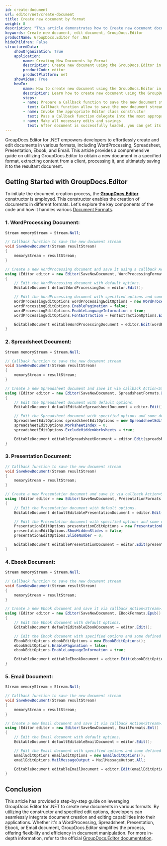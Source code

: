 ```yaml
---
id: create-document
url: editor/net/create-document
title: Create new document by format
weight: 8
description: "This article demonstrates how to Create new document documents, spreadsheets and presentations with GroupDocs.Editor for .NET API."
keywords: Create new document, edit document, GroupDocs.Editor
productName: GroupDocs.Editor for .NET
hideChildren: False
structuredData:
    showOrganization: True
    application:    
        name: Creating New Documents by Format
        description: Create new document using the GroupDocs.Editor in C# language
        productCode: editor
        productPlatform: net 
    showVideo: True
    howTo:
        name: How to create new document using the GroupDocs.Editor in C#
        description: Learn how to create new document using the GroupDocs.Editor in C# step by step
        steps:
        - name: Prepare a Callback function to save the new document stream if needed 
          text: Callback function allow to save the new document stream
        - name: Invoke the appropriate Editor class constructor
          text: Pass a Callback function delegate into the most appropriate overload of the constructor of GroupDocs.Editor.Editor class
        - name: Make all necessary edits and savings
          text: After document is successfully loaded, you can get its metainfo, generate its editable version, and finally save it to the resultant file
---
```



GroupDocs.Editor for .NET empowers developers to effortlessly create and edit documents in various formats, including WordProcessing, Spreadsheet, Presentation, Ebook, and Email. This article provides a comprehensive guide on utilizing GroupDocs.Editor to obtain a new document in a specified format, extracting content from a client, processing it, and ultimately saving it to the resultant document.

## Getting Started with GroupDocs.Editor

To initiate the document creation process, the [**GroupDocs.Editor**](https://reference.groupdocs.com/editor/net/groupdocs.editor/editor/#constructors) constructor is employed. This constructor enables the creation of documents in different formats. Let's explore the key components of the code and how it handles various  [Document Formats](https://docs.groupdocs.com/editor/net/supported-document-formats/).

### 1. WordProcessing Document:

```csharp
Stream memoryStream = Stream.Null;

// Callback function to save the new document stream
void SaveNewDocument(Stream resultStream)
{
    memoryStream = resultStream;
}

// Create a new WordProcessing document and save it using a callback Action<Stream>.
using (Editor editor = new Editor(SaveNewDocument, WordProcessingFormats.Docx))
{
    // Edit the WordProcessing document with default options.
    EditableDocument defaultWordProcessingDoc = editor.Edit();

    // Edit the WordProcessing document with specified options and some defined settings.
    WordProcessingEditOptions wordProcessingEditOptions = new WordProcessingEditOptions();
    wordProcessingEditOptions.EnablePagination = false;  
    wordProcessingEditOptions.EnableLanguageInformation = true;  
    wordProcessingEditOptions.FontExtraction = FontExtractionOptions.ExtractAllEmbedded;  

    EditableDocument editableWordProcessingDocument = editor.Edit(wordProcessingEditOptions);
}
```

### 2. Spreadsheet Document:

```csharp
Stream memoryStream = Stream.Null;

// Callback function to save the new document stream
void SaveNewDocument(Stream resultStream)
{
    memoryStream = resultStream;
}

// Create a new Spreadsheet document and save it via callback Action<Stream>.
using (Editor editor = new Editor(SaveNewDocument, SpreadsheetFormats.Xlsx))
{
    // Edit the Spreadsheet document with default options.
    EditableDocument defaultEditableSpreadsheetDocument = editor.Edit();

    // Edit the Spreadsheet document with specified options and some defined settings.
    SpreadsheetEditOptions spreadsheetEditOptions = new SpreadsheetEditOptions();
    spreadsheetEditOptions.WorksheetIndex = 0;
    spreadsheetEditOptions.ExcludeHiddenWorksheets = true;

    EditableDocument editableSpreadsheetDocument = editor.Edit(spreadsheetEditOptions);
}
```

### 3. Presentation Document:

```csharp
// Callback function to save the new document stream
void SaveNewDocument(Stream resultStream)
{
    memoryStream = resultStream;
}

// Create a new Presentation document and save it via callback Action<Stream>.
using (Editor editor = new Editor(SaveNewDocument, PresentationFormats.Pptx))
{
    // Edit the Presentation document with default options.
    EditableDocument defaultEditablePresentationDocument = editor.Edit();

    // Edit the Presentation document with specified options and some defined settings.
    PresentationEditOptions presentationEditOptions = new PresentationEditOptions();
    presentationEditOptions.ShowHiddenSlides = false;
    presentationEditOptions.SlideNumber = 0;

    EditableDocument editablePresentationDocument = editor.Edit(presentationEditOptions);
}
```

### 4. Ebook Document:

```csharp
Stream memoryStream = Stream.Null;

// Callback function to save the new document stream
void SaveNewDocument(Stream resultStream)
{
    memoryStream = resultStream;
}

// Create a new Ebook document and save it via callback Action<Stream>.
using (Editor editor = new Editor(SaveNewDocument, EBookFormats.Epub))
{
    // Edit the Ebook document with default options.
    EditableDocument defaultEditableEbookDocument = editor.Edit();

    // Edit the Ebook document with specified options and some defined settings.
    EbookEditOptions ebookEditOptions = new EbookEditOptions();
    ebookEditOptions.EnablePagination = false;
    ebookEditOptions.EnableLanguageInformation = true;

    EditableDocument editableEbookDocument = editor.Edit(ebookEditOptions);
}
```

### 5. Email Document:

```csharp
Stream memoryStream = Stream.Null;

// Callback function to save the new document stream
void SaveNewDocument(Stream resultStream)
{
    memoryStream = resultStream;
}

// Create a new Email document and save it via callback Action<Stream>.
using (Editor editor = new Editor(SaveNewDocument, EmailFormats.Eml))
{
    // Edit the Email document with default options.
    EditableDocument defaultEditableEmailDocument = editor.Edit();

    // Edit the Email document with specified options and some defined settings.
    EmailEditOptions emailEditOptions = new EmailEditOptions();
    emailEditOptions.MailMessageOutput = MailMessageOutput.All;

    EditableDocument editableEmailDocument = editor.Edit(emailEditOptions);
}
```

## Conclusion

This article has provided a step-by-step guide on leveraging GroupDocs.Editor for .NET to create new documents in various formats. By utilizing the constructor and specified edit options, developers can seamlessly integrate document creation and editing capabilities into their applications. Whether it's a WordProcessing, Spreadsheet, Presentation, Ebook, or Email document, GroupDocs.Editor simplifies the process, offering flexibility and efficiency in document manipulation. For more in-depth information, refer to the official [GroupDocs.Editor documentation](https://docs.groupdocs.com/editor/net/).
